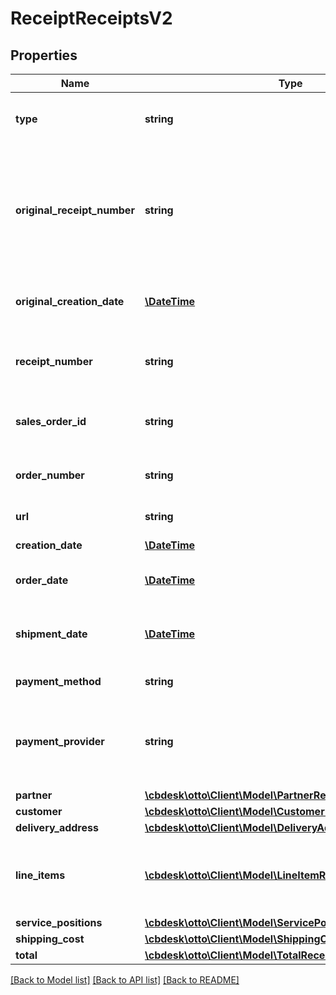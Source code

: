 # ReceiptReceiptsV2

## Properties
Name | Type | Description | Notes
------------ | ------------- | ------------- | -------------
**type** | **string** | Special type of receipt. Needed to make a distinction between different type of receipts | 
**original_receipt_number** | **string** | Unique identifier of the corresponding purchase receipt with which the reimbursed position item was billed. Only filled in case of refund or partial refund receipts. Printed on the purchase receipt and used to identified the corresponding purchase receipt. | [optional] 
**original_creation_date** | [**\DateTime**](\DateTime.md) | Creation date of the corresponding purchase receipt. This is not available for purchase receipt. | [optional] 
**receipt_number** | **string** | Unique identifier of a receipt. Printed on the receipt and used to identified the receipt in case of contact to user and partner. | 
**sales_order_id** | **string** | Reference to the sales order with that the order was placed. Taken from corresponding sales order. | 
**order_number** | **string** | The human-readable sales order number taken from corresponding sales order. Printed on the receipt. | 
**url** | **string** | API call to get corresponding PDF receipts, if available. | [optional] 
**creation_date** | [**\DateTime**](\DateTime.md) | Date and time when receipt is created by system. | 
**order_date** | [**\DateTime**](\DateTime.md) | Date and time when the corresponding order was placed. | 
**shipment_date** | [**\DateTime**](\DateTime.md) | Date and time when the position items handed over to the carrier for delivery to the customer. Only available for purchase receipts. | [optional] 
**payment_method** | **string** | Payment method used by the customer to pay for this order. | 
**payment_provider** | **string** | Possible values can be \&quot;OTTOPAYMENTS\&quot; or \&quot;PLAZA\&quot;, where \&quot;PLAZA\&quot; means it can be Computop for \&quot;Kreditkarte\&quot; or otherwise it is Ratepay. | [optional] 
**partner** | [**\cbdesk\otto\Client\Model\PartnerReceiptsV2**](PartnerReceiptsV2.md) |  | 
**customer** | [**\cbdesk\otto\Client\Model\CustomerReceiptsV2**](CustomerReceiptsV2.md) |  | 
**delivery_address** | [**\cbdesk\otto\Client\Model\DeliveryAddressReceiptsV2**](DeliveryAddressReceiptsV2.md) |  | [optional] 
**line_items** | [**\cbdesk\otto\Client\Model\LineItemReceiptsV2[]**](LineItemReceiptsV2.md) | List of specific position item ids of the order billed or reimbursed.In case of service only purchase/refund receipt and shipping cost only refund receipt, the list can be empty. | [optional] 
**service_positions** | [**\cbdesk\otto\Client\Model\ServicePositionInfoReceiptsV2[]**](ServicePositionInfoReceiptsV2.md) |  | [optional] 
**shipping_cost** | [**\cbdesk\otto\Client\Model\ShippingCostReceiptsV2**](ShippingCostReceiptsV2.md) |  | [optional] 
**total** | [**\cbdesk\otto\Client\Model\TotalReceiptsV2**](TotalReceiptsV2.md) |  | 

[[Back to Model list]](../../README.md#documentation-for-models) [[Back to API list]](../../README.md#documentation-for-api-endpoints) [[Back to README]](../../README.md)

